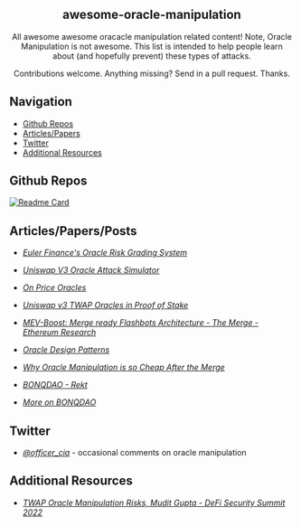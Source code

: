 <p align="center">
 <h2 align="center">awesome-oracle-manipulation</h2>
 <p align="center">All awesome awesome oracacle manipulation related content! Note, Oracle Manipulation is not awesome.  This list is intended to help people learn about (and hopefully prevent) these types of attacks.</p>
 <p align="center">Contributions welcome. Anything missing? Send in a pull request. Thanks.</p>
</p>

## Navigation
- [Github Repos](#github-repos)
- [Articles/Papers](#articlespapersposts)
- [Twitter](#twitter)
- [Additional Resources](#additional-resources)

## Github Repos

<!-- <p align="center">
    <a href="https://github.com/calvwang9/oracle-manipulation">
    <img align="center" src="https://github-readme-stats.vercel.app/api/pin/?username=calvwang9&repo=oracle-manipulation&show_owner=true" />
    </a>
</p> -->

[![Readme Card](https://github-readme-stats.vercel.app/api/pin/?username=calvwang9&repo=oracle-manipulation&show_owner=true)](https://github.com/calvwang9/oracle-manipulation)


## Articles/Papers/Posts
- *[Euler Finance's Oracle Risk Grading System](https://www.euler.finance/blog/euler-protocols-oracle-risk-grading-system)* 

- *[Uniswap V3 Oracle Attack Simulator](https://www.euler.finance/blog/oracle-attack-simulator)* 

- *[On Price Oracles](https://blog.euler.finance/prices-and-oracles-2da0126a138)* 

- *[Uniswap v3 TWAP Oracles in Proof of Stake](https://uniswap.org/blog/uniswap-v3-oracles)*

- *[MEV-Boost: Merge ready Flashbots Architecture - The Merge - Ethereum Research](https://hackmd.io/@manifold/S1jRmGIPF)*

- *[Oracle Design Patterns](https://arxiv.org/pdf/2106.09349.pdf)*

- *[Why Oracle Manipulation is so Cheap After the Merge](https://chainsecurity.com/oracle-manipulation-after-merge/)*

- *[BONQDAO - Rekt](https://rekt.news/bonq-rekt/?utm_source=substack&utm_medium=email)*

- *[More on BONQDAO](https://akshaysrivastav.hashnode.dev/culprit-behind-the-120-million-bonq-attack?utm_source=substack&utm_medium=email)*



## Twitter 
- *[@officer_cia](https://twitter.com/officer_cia)* - occasional comments on oracle manipulation


## Additional Resources

- *[TWAP Oracle Manipulation Risks, Mudit Gupta - DeFi Security Summit 2022](https://www.youtube.com/watch?v=Mu8ytTyStOU)* 

